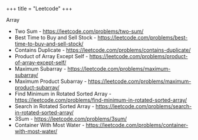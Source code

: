 +++
title = "Leetcode"
+++

Array

- Two Sum - <https://leetcode.com/problems/two-sum/>
- Best Time to Buy and Sell Stock - <https://leetcode.com/problems/best-time-to-buy-and-sell-stock/>
- Contains Duplicate - <https://leetcode.com/problems/contains-duplicate/>
- Product of Array Except Self - <https://leetcode.com/problems/product-of-array-except-self/>
- Maximum Subarray - <https://leetcode.com/problems/maximum-subarray/>
- Maximum Product Subarray - <https://leetcode.com/problems/maximum-product-subarray/>
- Find Minimum in Rotated Sorted Array - <https://leetcode.com/problems/find-minimum-in-rotated-sorted-array/>
- Search in Rotated Sorted Array - <https://leetcode.com/problems/search-in-rotated-sorted-array/>
- 3Sum - <https://leetcode.com/problems/3sum/>
- Container With Most Water - <https://leetcode.com/problems/container-with-most-water/>
